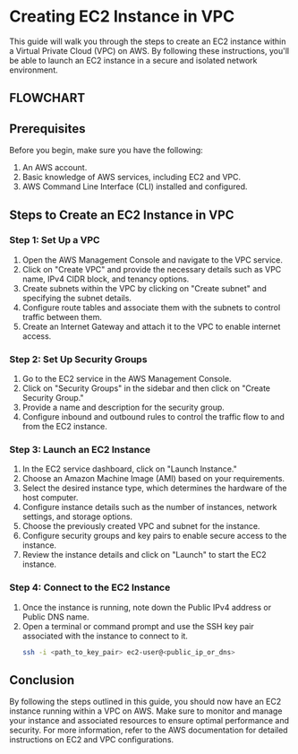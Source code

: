 # Creating EC2 Instance in VPC

This guide will walk you through the steps to create an EC2 instance within a Virtual Private Cloud (VPC) on AWS. By following these instructions, you'll be able to launch an EC2 instance in a secure and isolated network environment.
## FLOWCHART


## Prerequisites
Before you begin, make sure you have the following:

1. An AWS account.
2. Basic knowledge of AWS services, including EC2 and VPC.
3. AWS Command Line Interface (CLI) installed and configured.

## Steps to Create an EC2 Instance in VPC

### Step 1: Set Up a VPC
1. Open the AWS Management Console and navigate to the VPC service.
2. Click on "Create VPC" and provide the necessary details such as VPC name, IPv4 CIDR block, and tenancy options.
3. Create subnets within the VPC by clicking on "Create subnet" and specifying the subnet details.
4. Configure route tables and associate them with the subnets to control traffic between them.
5. Create an Internet Gateway and attach it to the VPC to enable internet access.

### Step 2: Set Up Security Groups
1. Go to the EC2 service in the AWS Management Console.
2. Click on "Security Groups" in the sidebar and then click on "Create Security Group."
3. Provide a name and description for the security group.
4. Configure inbound and outbound rules to control the traffic flow to and from the EC2 instance.

### Step 3: Launch an EC2 Instance
1. In the EC2 service dashboard, click on "Launch Instance."
2. Choose an Amazon Machine Image (AMI) based on your requirements.
3. Select the desired instance type, which determines the hardware of the host computer.
4. Configure instance details such as the number of instances, network settings, and storage options.
5. Choose the previously created VPC and subnet for the instance.
6. Configure security groups and key pairs to enable secure access to the instance.
7. Review the instance details and click on "Launch" to start the EC2 instance.

### Step 4: Connect to the EC2 Instance
1. Once the instance is running, note down the Public IPv4 address or Public DNS name.
2. Open a terminal or command prompt and use the SSH key pair associated with the instance to connect to it.
   ```bash
   ssh -i <path_to_key_pair> ec2-user@<public_ip_or_dns>
   ```

## Conclusion
By following the steps outlined in this guide, you should now have an EC2 instance running within a VPC on AWS. Make sure to monitor and manage your instance and associated resources to ensure optimal performance and security. For more information, refer to the AWS documentation for detailed instructions on EC2 and VPC configurations.
